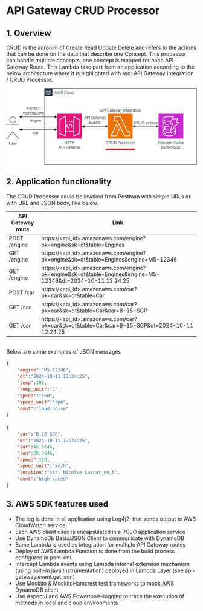 # API Gateway CRUD Processor

## 1. Overview

CRUD is the acronim of Create Read Update Delete and refers to the actions that can be done on the data that describe one Concept. 
This processor can handle multiple concepts, one concept is mapped for each API Gateway Route.
This Lambda take part from an application according to the below architecture where it is highlighted with red: API Gateway Integration / CRUD Processor.

![CRUD Processor](aws_CRUD_processor_v1_1.png "CRUD Processor")


## 2. Application functionality

The CRUD Processor could be invoked from Postman with simple URLs or with URL and JSON body, like below.

| API Gateway route										| Link 							|
| -------- 												| ------- 									|
|POST /engine	 					| https://<api_id>.amazonaws.com/engine?pk=engine&sk=dt&table=Engines								|
|GET  /engine	 					| https://<api_id>.amazonaws.com/engine?pk=engine&sk=dt&table=Engines&engine=M5-12346								|
|GET  /engine	 					| https://<api_id>.amazonaws.com/engine?pk=engine&sk=dt&table=Engines&engine=M5-12346&dt=2024-10-11 12:24:25								|
|POST /car	 						| https://<api_id>.amazonaws.com/car?pk=car&sk=dt&table=Car								|
|GET  /car	 						| https://<api_id>.amazonaws.com/car?pk=car&sk=dt&table=Car&car=B-15-SGP								|
|GET  /car	 						| https://<api_id>.amazonaws.com/car?pk=car&sk=dt&table=Car&car=B-15-SGP&dt=2024-10-11 12:24:25								|

<br>Below are some examples of JSON messages
```json
{
    "engine":"M5-12346",
    "dt":"2024-10-11 12:24:25",
    "temp":102,
    "temp_unit":"C",
    "speed":"150",
    "speed_unit":"rpm",
    "cmnt":"loud noise"
}

{
    "car":"B-15-SGP",
    "dt":"2024-10-11 12:24:25",
    "lat":45.5646,
    "lon":26.5646,
    "speed":120,
    "speed_unit":"km/h",
    "location":"str. Nicolae Lascar no.6",
    "cmnt":"high speed"
}
```
## 3. AWS SDK features used
- The log is done in all application using Log4j2, that sends output to AWS CloudWatch service
- Each AWS client used is encapsulated in a POJO application service
- Use DynamoDb Basic/JSON Client to communicate with DynamoDB
- Same Lambda is used as integration for multiple API Gateway routes  
- Deploy of AWS Lambda Function is done from the build process configured in pom.xml 
- Intercept Lambda events using Lambda internal extension mechanism (using built-in java Instrumentation) deployed in Lambda Layer (see api-gateway.event.get.json)
- Use Mockito & MockitoHamcrest test frameworks to mock AWS DynamoDB client
- Use AspectJ and AWS Powertools-logging to trace the execution of methods in local and cloud environments
